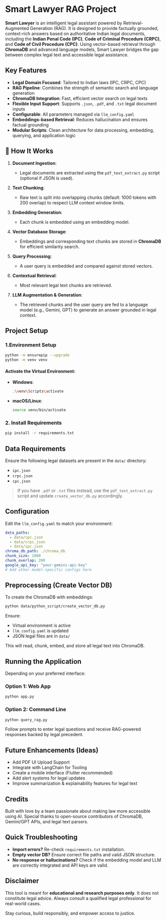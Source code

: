 # Smart Lawyer RAG Project

**Smart Lawyer** is an intelligent legal assistant powered by Retrieval-Augmented Generation (RAG). It is designed to provide factually grounded, context-rich answers based on authoritative Indian legal documents, including the **Indian Penal Code (IPC)**, **Code of Criminal Procedure (CRPC)**, and **Code of Civil Procedure (CPC)**. Using vector-based retrieval through **ChromaDB** and advanced language models, Smart Lawyer bridges the gap between complex legal text and accessible legal assistance.


## Key Features

* **Legal Domain Focused**: Tailored to Indian laws (IPC, CRPC, CPC)
* **RAG Pipeline**: Combines the strength of semantic search and language generation
* **ChromaDB Integration**: Fast, efficient vector search on legal texts
* **Flexible Input Support**: Supports `.json`, `.pdf`, and `.txt` legal document inputs
* **Configurable**: All parameters managed via `llm_config.yaml`
* **Embeddings-based Retrieval**: Reduces hallucination and ensures factual grounding
* **Modular Scripts**: Clean architecture for data processing, embedding, querying, and application logic



## 🔹 How It Works

1. **Document Ingestion**:

   * Legal documents are extracted using the `pdf_text_extract.py` script (optional if JSON is used).

2. **Text Chunking**:

   * Raw text is split into overlapping chunks (default: 1000 tokens with 200 overlap) to respect LLM context window limits.

3. **Embedding Generation**:

   * Each chunk is embedded using an embedding model.

4. **Vector Database Storage**:

   * Embeddings and corresponding text chunks are stored in **ChromaDB** for efficient similarity search.

5. **Query Processing**:

   * A user query is embedded and compared against stored vectors.

6. **Contextual Retrieval**:

   * Most relevant legal text chunks are retrieved.

7. **LLM Augmentation & Generation**:

   * The retrieved chunks and the user query are fed to a language model (e.g., Gemini, GPT) to generate an answer grounded in legal context.


## Project Setup

### 1.Environment Setup

```bash
python -m ensurepip --upgrade
python -m venv venv
```

#### Activate the Virtual Environment:

* **Windows**:

  ```bash
  .\venv\Scripts\activate
  ```
* **macOS/Linux**:

  ```bash
  source venv/bin/activate
  ```

### 2. Install Requirements

```bash
pip install -r requirements.txt
```


## Data Requirements

Ensure the following legal datasets are present in the `data/` directory:

* `ipc.json`
* `crpc.json`
* `cpc.json`

> If you have `.pdf` or `.txt` files instead, use the `pdf_text_extract.py` script and update `create_vector_db.py` accordingly.



## Configuration

Edit the `llm_config.yaml` to match your environment:

```yaml
data_paths:
  - data/cpc.json
  - data/crpc.json
  - data/ipc.json
chroma_db_path: ./chroma_db
chunk_size: 1000
chunk_overlap: 200
google_api_key: "your-gemini-api-key"
# Add other model-specific configs here
```


## Preprocessing (Create Vector DB)

To create the ChromaDB with embeddings:

```bash
python data/python_script/create_vector_db.py
```

Ensure:

* Virtual environment is active
* `llm_config.yaml` is updated
* JSON legal files are in `data/`

This will read, chunk, embed, and store all legal text into ChromaDB.

## Running the Application

Depending on your preferred interface:

### Option 1: Web App

```bash
python app.py
```

### Option 2: Command Line

```bash
python query_rag.py
```

Follow prompts to enter legal questions and receive RAG-powered responses backed by legal precedent.

## Future Enhancements (Ideas)

* Add PDF UI Upload Support
* Integrate with LangChain for Tooling
* Create a mobile interface (Flutter recommended)
* Add alert systems for legal updates
* Improve summarization & explainability features for legal text

## Credits

Built with love by a team passionate about making law more accessible using AI. Special thanks to open-source contributors of ChromaDB, Gemini/GPT APIs, and legal text parsers.

## Quick Troubleshooting

* **Import errors?** Re-check `requirements.txt` installation.
* **Empty vector DB?** Ensure correct file paths and valid JSON structure.
* **No response or hallucinations?** Check if the embedding model and LLM are correctly integrated and API keys are valid.

## Disclaimer

This tool is meant for **educational and research purposes only**. It does not constitute legal advice. Always consult a qualified legal professional for real-world cases.

Stay curious, build responsibly, and empower access to justice.